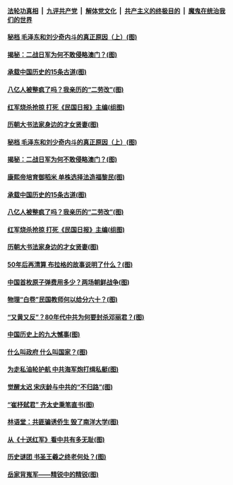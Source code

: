 ####  [法轮功真相](../../../../basic/blob/master/README.md?t=04040731) &nbsp;|&nbsp; [九评共产党](../../../../9ping.md/blob/master/README.md?t=04040731) &nbsp;|&nbsp; [解体党文化](../../../../jtdwh.md/blob/master/README.md?t=04040731)  &nbsp;|&nbsp; [共产主义的终极目的](../../../../gczydzjmd.md/blob/master/README.md?t=04040731) &nbsp;|&nbsp; [魔鬼在统治我们的世界](../../../../mgztzwmdsj.md/blob/master/README.md?t=04040731) 

#### [秘档 毛泽东和刘少奇内斗的真正原因（上）(图)](../pages/p6/966700.md?t=04040731) 

#### [揭秘：二战日军为何不敢侵略澳门？(图)](../pages/p6/966952.md?t=04040731) 

#### [承载中国历史的15条古道(图)](../pages/p6/967381.md?t=04040731) 

#### [八亿人被整疯了吗？我亲历的“二劳改”(图)](../pages/p6/966720.md?t=04040731) 

#### [红军烧杀抢掠 打死《民国日报》主编(组图)](../pages/p6/966822.md?t=04040731) 

#### [历朝大书法家身边的才女贤妻(图)](../pages/p6/967380.md?t=04040731) 

#### [秘档 毛泽东和刘少奇内斗的真正原因（上）(图)](../pages/p6/966700.md?t=04040731) 

#### [揭秘：二战日军为何不敢侵略澳门？(图)](../pages/p6/966952.md?t=04040731) 

#### [康熙帝培育御稻米 单株选择法造福黎民(图)](../pages/p6/967612.md?t=04040731) 

#### [承载中国历史的15条古道(图)](../pages/p6/967381.md?t=04040731) 

#### [八亿人被整疯了吗？我亲历的“二劳改”(图)](../pages/p6/966720.md?t=04040731) 

#### [红军烧杀抢掠 打死《民国日报》主编(组图)](../pages/p6/966822.md?t=04040731) 

#### [历朝大书法家身边的才女贤妻(图)](../pages/p6/967380.md?t=04040731) 

#### [50年后再清算 布拉格的故事说明了什么？(图)](../pages/p6/967506.md?t=04040731) 

#### [中国首枚原子弹费用多少？两场朝鲜战争(图)](../pages/p6/966276.md?t=04040731) 

#### [物理“白卷”民国教师何以给分六十？(图)](../pages/p6/966821.md?t=04040731) 

#### [“又黄又反”？80年代中共为何要封杀邓丽君？(图)](../pages/p6/966199.md?t=04040731) 

#### [中国历史上的九大憾事(图)](../pages/p6/967378.md?t=04040731) 

#### [什么叫政府 什么叫国家？(图)](../pages/p6/967032.md?t=04040731) 

#### [为走私油轮护航 中共海军炮打缉私艇(图)](../pages/p6/966218.md?t=04040731) 

#### [觉醒太迟 宋庆龄与中共的“不归路”(图)](../pages/p6/965579.md?t=04040731) 

#### [“崔杼弑君” 齐太史秉笔直书(图)](../pages/p6/965466.md?t=04040731) 

#### [林语堂：共匪骗诱侨生 毁了南洋大学(图)](../pages/p6/966610.md?t=04040731) 

#### [从《十送红军》看中共有多无耻(图)](../pages/p6/966224.md?t=04040731) 

#### [历史谜团 书圣王羲之终老何处？(图)](../pages/p6/967178.md?t=04040731) 

#### [岳家背嵬军——精锐中的精锐(图)](../pages/p6/966523.md?t=04040731) 

